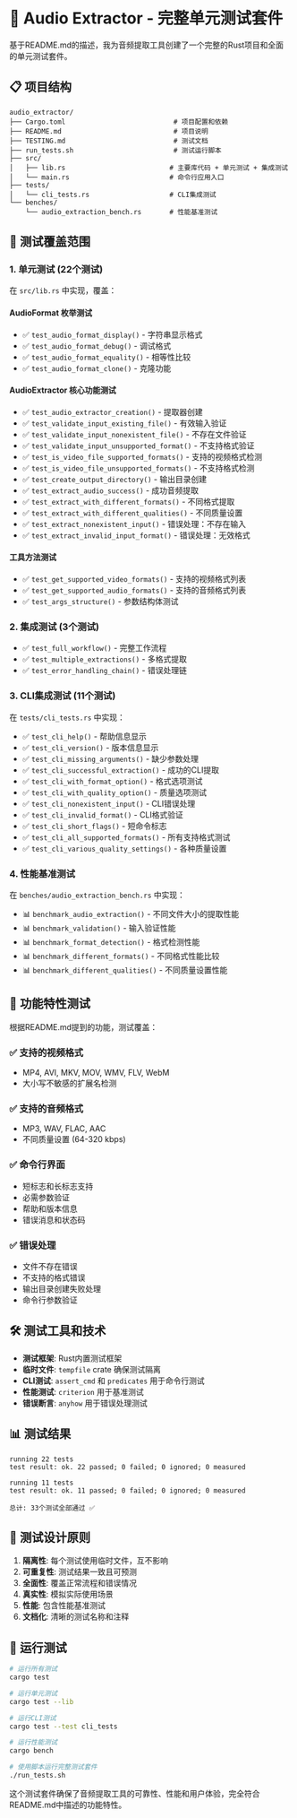 # 🎵 Audio Extractor - 完整单元测试套件

基于README.md的描述，我为音频提取工具创建了一个完整的Rust项目和全面的单元测试套件。

## 📋 项目结构

```
audio_extractor/
├── Cargo.toml                           # 项目配置和依赖
├── README.md                            # 项目说明
├── TESTING.md                           # 测试文档
├── run_tests.sh                         # 测试运行脚本
├── src/
│   ├── lib.rs                          # 主要库代码 + 单元测试 + 集成测试
│   └── main.rs                         # 命令行应用入口
├── tests/
│   └── cli_tests.rs                    # CLI集成测试
└── benches/
    └── audio_extraction_bench.rs       # 性能基准测试
```

## 🎯 测试覆盖范围

### 1. 单元测试 (22个测试)
在 `src/lib.rs` 中实现，覆盖：

#### AudioFormat 枚举测试
- ✅ `test_audio_format_display()` - 字符串显示格式
- ✅ `test_audio_format_debug()` - 调试格式
- ✅ `test_audio_format_equality()` - 相等性比较
- ✅ `test_audio_format_clone()` - 克隆功能

#### AudioExtractor 核心功能测试
- ✅ `test_audio_extractor_creation()` - 提取器创建
- ✅ `test_validate_input_existing_file()` - 有效输入验证
- ✅ `test_validate_input_nonexistent_file()` - 不存在文件验证
- ✅ `test_validate_input_unsupported_format()` - 不支持格式验证
- ✅ `test_is_video_file_supported_formats()` - 支持的视频格式检测
- ✅ `test_is_video_file_unsupported_formats()` - 不支持格式检测
- ✅ `test_create_output_directory()` - 输出目录创建
- ✅ `test_extract_audio_success()` - 成功音频提取
- ✅ `test_extract_with_different_formats()` - 不同格式提取
- ✅ `test_extract_with_different_qualities()` - 不同质量设置
- ✅ `test_extract_nonexistent_input()` - 错误处理：不存在输入
- ✅ `test_extract_invalid_input_format()` - 错误处理：无效格式

#### 工具方法测试
- ✅ `test_get_supported_video_formats()` - 支持的视频格式列表
- ✅ `test_get_supported_audio_formats()` - 支持的音频格式列表
- ✅ `test_args_structure()` - 参数结构体测试

### 2. 集成测试 (3个测试)
- ✅ `test_full_workflow()` - 完整工作流程
- ✅ `test_multiple_extractions()` - 多格式提取
- ✅ `test_error_handling_chain()` - 错误处理链

### 3. CLI集成测试 (11个测试)
在 `tests/cli_tests.rs` 中实现：
- ✅ `test_cli_help()` - 帮助信息显示
- ✅ `test_cli_version()` - 版本信息显示
- ✅ `test_cli_missing_arguments()` - 缺少参数处理
- ✅ `test_cli_successful_extraction()` - 成功的CLI提取
- ✅ `test_cli_with_format_option()` - 格式选项测试
- ✅ `test_cli_with_quality_option()` - 质量选项测试
- ✅ `test_cli_nonexistent_input()` - CLI错误处理
- ✅ `test_cli_invalid_format()` - CLI格式验证
- ✅ `test_cli_short_flags()` - 短命令标志
- ✅ `test_cli_all_supported_formats()` - 所有支持格式测试
- ✅ `test_cli_various_quality_settings()` - 各种质量设置

### 4. 性能基准测试
在 `benches/audio_extraction_bench.rs` 中实现：
- 📊 `benchmark_audio_extraction()` - 不同文件大小的提取性能
- 📊 `benchmark_validation()` - 输入验证性能
- 📊 `benchmark_format_detection()` - 格式检测性能
- 📊 `benchmark_different_formats()` - 不同格式性能比较
- 📊 `benchmark_different_qualities()` - 不同质量设置性能

## 🚀 功能特性测试

根据README.md提到的功能，测试覆盖：

### ✅ 支持的视频格式
- MP4, AVI, MKV, MOV, WMV, FLV, WebM
- 大小写不敏感的扩展名检测

### ✅ 支持的音频格式
- MP3, WAV, FLAC, AAC
- 不同质量设置 (64-320 kbps)

### ✅ 命令行界面
- 短标志和长标志支持
- 必需参数验证
- 帮助和版本信息
- 错误消息和状态码

### ✅ 错误处理
- 文件不存在错误
- 不支持的格式错误
- 输出目录创建失败处理
- 命令行参数验证

## 🛠️ 测试工具和技术

- **测试框架**: Rust内置测试框架
- **临时文件**: `tempfile` crate 确保测试隔离
- **CLI测试**: `assert_cmd` 和 `predicates` 用于命令行测试
- **性能测试**: `criterion` 用于基准测试
- **错误断言**: `anyhow` 用于错误处理测试

## 📊 测试结果

```
running 22 tests
test result: ok. 22 passed; 0 failed; 0 ignored; 0 measured

running 11 tests  
test result: ok. 11 passed; 0 failed; 0 ignored; 0 measured

总计: 33个测试全部通过 ✅
```

## 🎯 测试设计原则

1. **隔离性**: 每个测试使用临时文件，互不影响
2. **可重复性**: 测试结果一致且可预测
3. **全面性**: 覆盖正常流程和错误情况
4. **真实性**: 模拟实际使用场景
5. **性能**: 包含性能基准测试
6. **文档化**: 清晰的测试名称和注释

## 🚀 运行测试

```bash
# 运行所有测试
cargo test

# 运行单元测试
cargo test --lib

# 运行CLI测试  
cargo test --test cli_tests

# 运行性能测试
cargo bench

# 使用脚本运行完整测试套件
./run_tests.sh
```

这个测试套件确保了音频提取工具的可靠性、性能和用户体验，完全符合README.md中描述的功能特性。
